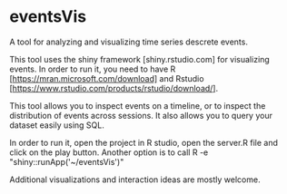 # eventsVis
A tool for analyzing and visualizing time series descrete events.

This tool uses the shiny framework [shiny.rstudio.com] for visualizing events.
In order to run it, you need to have R [https://mran.microsoft.com/download] and Rstudio [https://www.rstudio.com/products/rstudio/download/].

This tool allows you to inspect events on a timeline, or to inspect the distribution of events across sessions.
It also allows you to query your dataset easily using SQL.

In order to run it, open the project in R studio, open the server.R file and click on the play button. Another option is to call R -e "shiny::runApp('~/eventsVis')"


Additional visualizations and interaction ideas are mostly welcome.
